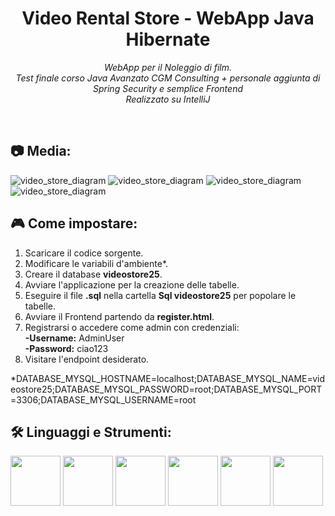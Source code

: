 <h1 align="center">Video Rental Store - WebApp Java Hibernate</h1> <p align="center"> <em>WebApp per il Noleggio di film. <br> Test finale corso Java Avanzato CGM Consulting + personale aggiunta di Spring Security e  semplice Frontend<br>Realizzato su IntelliJ </em> </p><br>
<h2>📷 Media:</h2>
<img src="https://github.com/user-attachments/assets/71f65007-f298-4cb8-9c91-96eaa3166470" alt="video_store_diagram">
<img src="https://github.com/user-attachments/assets/a26e207b-da60-43ad-935a-edf4d54e6b90" alt="video_store_diagram">
<img src="https://github.com/user-attachments/assets/90b9aff6-e6fc-4164-8f7f-6759fd4618a1" alt="video_store_diagram">
<img src="https://github.com/user-attachments/assets/fb0af203-6c75-4792-8255-cf426740ac8e" alt="video_store_diagram">






<h2>🎮 Come impostare:</h2>
<ol>
    <li>Scaricare il codice sorgente.</li>
    <li>Modificare le variabili d'ambiente*.</li>
    <li>Creare il database <strong>videostore25</strong>.</li>
    <li>Avviare l'applicazione per la creazione delle tabelle.</li>
    <li>Eseguire il file <strong>.sql</strong> nella cartella <strong>Sql videostore25</strong> per popolare le tabelle.</li>
    <li>Avviare il Frontend partendo da <strong>register.html</strong>.</li>
    <li>Registrarsi o accedere come admin con credenziali:<br>
        <strong>-Username:</strong> AdminUser<br>
        <strong>-Password:</strong> ciao123</li>
    <li>Visitare l'endpoint desiderato.</li>

</ol>
*DATABASE_MYSQL_HOSTNAME=localhost;DATABASE_MYSQL_NAME=videostore25;DATABASE_MYSQL_PASSWORD=root;DATABASE_MYSQL_PORT=3306;DATABASE_MYSQL_USERNAME=root

  
<h2>🛠️ Linguaggi e Strumenti:</h2> 
<p align="left">
  <img src="https://raw.githubusercontent.com/marwin1991/profile-technology-icons/refs/heads/main/icons/java.png"  width="80" height="80"/>
  <img src="https://raw.githubusercontent.com/marwin1991/profile-technology-icons/refs/heads/main/icons/spring_boot.png"  width="80" height="80"/>
  <img src="https://raw.githubusercontent.com/marwin1991/profile-technology-icons/refs/heads/main/icons/hibernate.png" width="80" height="80"></img>
  <img src="https://raw.githubusercontent.com/marwin1991/profile-technology-icons/refs/heads/main/icons/javascript.png" width="80" height="80"></img>
  <img src="https://raw.githubusercontent.com/marwin1991/profile-technology-icons/refs/heads/main/icons/html.png" width="80" height="80"></img>
  <img src="https://raw.githubusercontent.com/marwin1991/profile-technology-icons/refs/heads/main/icons/css.png" width="80" height="80"></img>
</p>
